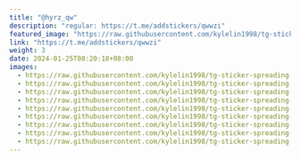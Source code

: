 ```yaml
---
title: "@hyrz_qw"
description: "regular: https://t.me/addstickers/qwwzi"
featured_image: "https://raw.githubusercontent.com/kylelin1998/tg-sticker-spreading-worldwide-images/main/img/3a2e7697-c19a-419d-a843-1000d8d881b6.jpg"
link: "https://t.me/addstickers/qwwzi"
weight: 3
date: 2024-01-25T08:20:18+08:00
images:
  - https://raw.githubusercontent.com/kylelin1998/tg-sticker-spreading-worldwide-images/main/img/3a2e7697-c19a-419d-a843-1000d8d881b6.jpg
  - https://raw.githubusercontent.com/kylelin1998/tg-sticker-spreading-worldwide-images/main/img/259dc18f-74f9-46ed-85f5-e77d09d9709e.jpg
  - https://raw.githubusercontent.com/kylelin1998/tg-sticker-spreading-worldwide-images/main/img/ab614c31-3207-4b85-9236-27f09f502f67.jpg
  - https://raw.githubusercontent.com/kylelin1998/tg-sticker-spreading-worldwide-images/main/img/5e2a05ae-ce64-4428-9eab-76a5e3f1daa2.jpg
  - https://raw.githubusercontent.com/kylelin1998/tg-sticker-spreading-worldwide-images/main/img/d10fa435-d66d-4d7d-ae5f-43e13daf3565.jpg
  - https://raw.githubusercontent.com/kylelin1998/tg-sticker-spreading-worldwide-images/main/img/2b0235d3-9b2f-4aec-96b8-d73d3efbb1d2.jpg
  - https://raw.githubusercontent.com/kylelin1998/tg-sticker-spreading-worldwide-images/main/img/4ed94773-a2d3-4d6f-b75d-6d77e3872c78.jpg
  - https://raw.githubusercontent.com/kylelin1998/tg-sticker-spreading-worldwide-images/main/img/e173e6af-ce2e-4d84-a55e-d151b3bd41b6.jpg
  - https://raw.githubusercontent.com/kylelin1998/tg-sticker-spreading-worldwide-images/main/img/ed5a4b6d-dff6-4900-b1c9-453a8aaabc43.jpg
---
```

